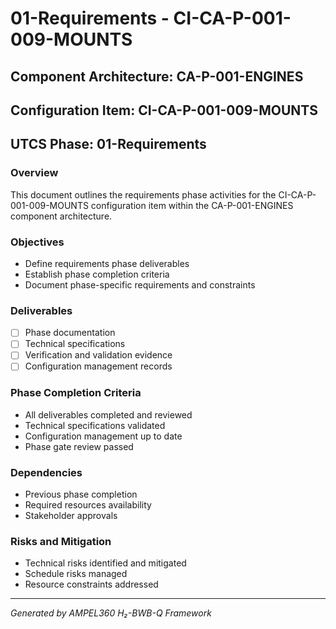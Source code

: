 # 01-Requirements - CI-CA-P-001-009-MOUNTS

## Component Architecture: CA-P-001-ENGINES
## Configuration Item: CI-CA-P-001-009-MOUNTS
## UTCS Phase: 01-Requirements

### Overview
This document outlines the requirements phase activities for the CI-CA-P-001-009-MOUNTS configuration item within the CA-P-001-ENGINES component architecture.

### Objectives
- Define requirements phase deliverables
- Establish phase completion criteria
- Document phase-specific requirements and constraints

### Deliverables
- [ ] Phase documentation
- [ ] Technical specifications
- [ ] Verification and validation evidence
- [ ] Configuration management records

### Phase Completion Criteria
- All deliverables completed and reviewed
- Technical specifications validated
- Configuration management up to date
- Phase gate review passed

### Dependencies
- Previous phase completion
- Required resources availability
- Stakeholder approvals

### Risks and Mitigation
- Technical risks identified and mitigated
- Schedule risks managed
- Resource constraints addressed

---
*Generated by AMPEL360 H₂-BWB-Q Framework*
